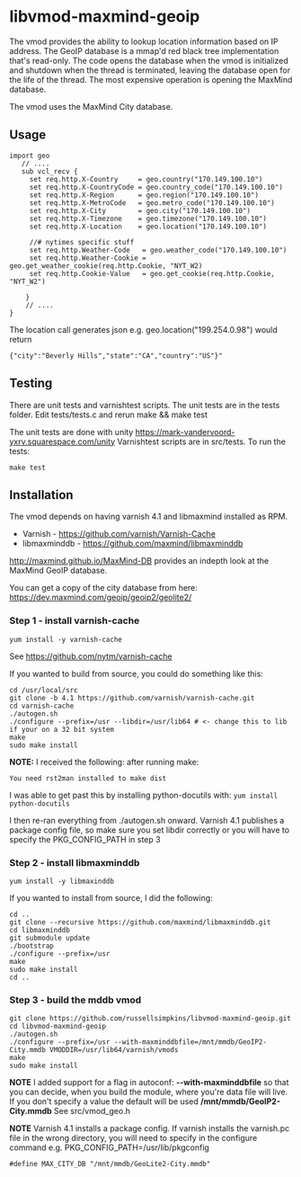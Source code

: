 libvmod-maxmind-geoip
=====================

The vmod provides the ability to lookup location information based on IP address. The GeoIP database is a mmap'd red black tree implementation that's read-only. The code opens the database when the vmod is initialized and shutdown when the thread is terminated, leaving the database open for the life of the thread. The most expensive operation is opening the MaxMind database.

The vmod uses the MaxMind City database.

## Usage

```
import geo
   // ....
   sub vcl_recv {
     set req.http.X-Country     = geo.country("170.149.100.10")
     set req.http.X-CountryCode = geo.country_code("170.149.100.10")
     set req.http.X-Region      = geo.region("170.149.100.10")
     set req.http.X-MetroCode   = geo.metro_code("170.149.100.10")
     set req.http.X-City        = geo.city("170.149.100.10")
     set req.http.X-Timezone    = geo.timezone("170.149.100.10")
     set req.http.X-Location    = geo.location("170.149.100.10")

     //# nytimes specific stuff
     set req.http.Weather-Code   = geo.weather_code("170.149.100.10")
     set req.http.Weather-Cookie = geo.get_weather_cookie(req.http.Cookie, "NYT_W2)
     set req.http.Cookie-Value   = geo.get_cookie(req.http.Cookie, "NYT_W2")

    }
    // ....
}
```
The location call generates json e.g. geo.location("199.254.0.98") would return

``{"city":"Beverly Hills","state":"CA","country":"US"}"``

## Testing
There are unit tests and varnishtest scripts. The unit tests are in the tests folder. Edit tests/tests.c and rerun make && make test

The unit tests are done with unity https://mark-vandervoord-yxrv.squarespace.com/unity
Varnishtest scripts are in src/tests. To run the tests:

```
make test
```

## Installation

The vmod depends on having varnish 4.1 and libmaxmind installed as RPM.

* Varnish - https://github.com/varnish/Varnish-Cache
* libmaxminddb - https://github.com/maxmind/libmaxminddb

http://maxmind.github.io/MaxMind-DB provides an indepth look at the MaxMind GeoIP database.

You can get a copy of the city database from here: https://dev.maxmind.com/geoip/geoip2/geolite2/

### Step 1 - install varnish-cache

```
yum install -y varnish-cache
```

See https://github.com/nytm/varnish-cache


If you wanted to build from source, you could do something like this:
```
cd /usr/local/src
git clone -b 4.1 https://github.com/varnish/varnish-cache.git
cd varnish-cache
./autogen.sh
./configure --prefix=/usr --libdir=/usr/lib64 # <- change this to lib if your on a 32 bit system
make
sudo make install
```

**NOTE:** I received the following:
 after running make:

``You need rst2man installed to make dist``

I was able to get past this by installing python-docutils with:
```yum install python-docutils```

I then re-ran everything from ./autogen.sh onward.
Varnish 4.1 publishes a package config file, so make sure you set libdir correctly or you will have to specify the PKG_CONFIG_PATH in step 3

### Step 2 - install libmaxminddb

```
yum install -y libmaxinddb
```

If you wanted to install from source, I did the following:

```
cd ..
git clone --recursive https://github.com/maxmind/libmaxminddb.git
cd libmaxminddb
git submodule update
./bootstrap
./configure --prefix=/usr
make
sudo make install
cd ..
```

### Step 3 - build the mddb vmod
```
git clone https://github.com/russellsimpkins/libvmod-maxmind-geoip.git
cd libvmod-maxmind-geoip
./autogen.sh
./configure --prefix=/usr --with-maxminddbfile=/mnt/mmdb/GeoIP2-City.mmdb VMODDIR=/usr/lib64/varnish/vmods
make
sudo make install
```

**NOTE** I added support for a flag in autoconf:  **--with-maxminddbfile** so that you can decide, when you build the module, where you're data file will live. If you don't specify a value the default will be used **/mnt/mmdb/GeoIP2-City.mmdb** See src/vmod_geo.h

**NOTE** Varnish 4.1 installs a package config. If varnish installs the varnish.pc file in the wrong directory, you will need to specify in the configure command e.g. PKG_CONFIG_PATH=/usr/lib/pkgconfig


```
#define MAX_CITY_DB "/mnt/mmdb/GeoLite2-City.mmdb"
```
